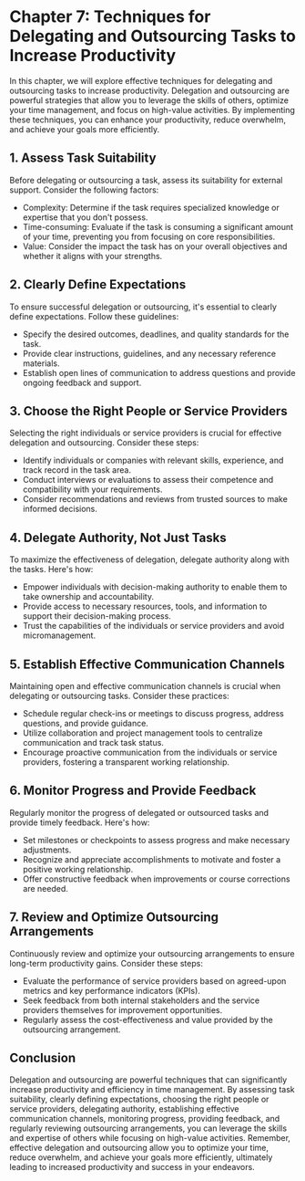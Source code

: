 Chapter 7: Techniques for Delegating and Outsourcing Tasks to Increase Productivity
===================================================================================

In this chapter, we will explore effective techniques for delegating and outsourcing tasks to increase productivity. Delegation and outsourcing are powerful strategies that allow you to leverage the skills of others, optimize your time management, and focus on high-value activities. By implementing these techniques, you can enhance your productivity, reduce overwhelm, and achieve your goals more efficiently.

**1. Assess Task Suitability**
------------------------------

Before delegating or outsourcing a task, assess its suitability for external support. Consider the following factors:

* Complexity: Determine if the task requires specialized knowledge or expertise that you don't possess.
* Time-consuming: Evaluate if the task is consuming a significant amount of your time, preventing you from focusing on core responsibilities.
* Value: Consider the impact the task has on your overall objectives and whether it aligns with your strengths.

**2. Clearly Define Expectations**
----------------------------------

To ensure successful delegation or outsourcing, it's essential to clearly define expectations. Follow these guidelines:

* Specify the desired outcomes, deadlines, and quality standards for the task.
* Provide clear instructions, guidelines, and any necessary reference materials.
* Establish open lines of communication to address questions and provide ongoing feedback and support.

**3. Choose the Right People or Service Providers**
---------------------------------------------------

Selecting the right individuals or service providers is crucial for effective delegation and outsourcing. Consider these steps:

* Identify individuals or companies with relevant skills, experience, and track record in the task area.
* Conduct interviews or evaluations to assess their competence and compatibility with your requirements.
* Consider recommendations and reviews from trusted sources to make informed decisions.

**4. Delegate Authority, Not Just Tasks**
-----------------------------------------

To maximize the effectiveness of delegation, delegate authority along with the tasks. Here's how:

* Empower individuals with decision-making authority to enable them to take ownership and accountability.
* Provide access to necessary resources, tools, and information to support their decision-making process.
* Trust the capabilities of the individuals or service providers and avoid micromanagement.

**5. Establish Effective Communication Channels**
-------------------------------------------------

Maintaining open and effective communication channels is crucial when delegating or outsourcing tasks. Consider these practices:

* Schedule regular check-ins or meetings to discuss progress, address questions, and provide guidance.
* Utilize collaboration and project management tools to centralize communication and track task status.
* Encourage proactive communication from the individuals or service providers, fostering a transparent working relationship.

**6. Monitor Progress and Provide Feedback**
--------------------------------------------

Regularly monitor the progress of delegated or outsourced tasks and provide timely feedback. Here's how:

* Set milestones or checkpoints to assess progress and make necessary adjustments.
* Recognize and appreciate accomplishments to motivate and foster a positive working relationship.
* Offer constructive feedback when improvements or course corrections are needed.

**7. Review and Optimize Outsourcing Arrangements**
---------------------------------------------------

Continuously review and optimize your outsourcing arrangements to ensure long-term productivity gains. Consider these steps:

* Evaluate the performance of service providers based on agreed-upon metrics and key performance indicators (KPIs).
* Seek feedback from both internal stakeholders and the service providers themselves for improvement opportunities.
* Regularly assess the cost-effectiveness and value provided by the outsourcing arrangement.

**Conclusion**
--------------

Delegation and outsourcing are powerful techniques that can significantly increase productivity and efficiency in time management. By assessing task suitability, clearly defining expectations, choosing the right people or service providers, delegating authority, establishing effective communication channels, monitoring progress, providing feedback, and regularly reviewing outsourcing arrangements, you can leverage the skills and expertise of others while focusing on high-value activities. Remember, effective delegation and outsourcing allow you to optimize your time, reduce overwhelm, and achieve your goals more efficiently, ultimately leading to increased productivity and success in your endeavors.
